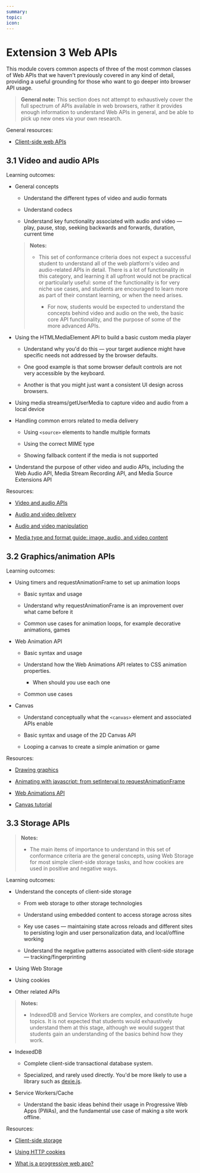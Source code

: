 ```yaml
---
summary:
topic:
icon:
---
```


# Extension 3 Web APIs

This module covers common aspects of three of the most common classes of Web APIs that we haven't previously covered in any kind of detail, providing a useful grounding for those who want to go deeper into browser API usage.

> **General note:** This section does not attempt to exhaustively cover the full spectrum of APIs available in web browsers, rather it provides enough information to understand Web APIs in general, and be able to pick up new ones via your own research.

General resources:

- [Client-side web APIs](https://developer.mozilla.org/en-US/docs/Learn/JavaScript/Client-side_web_APIs)

## 3.1 Video and audio APIs

Learning outcomes:

- General concepts

  - Understand the different types of video and audio formats

  - Understand codecs

  - Understand key functionality associated with audio and video — play, pause, stop, seeking backwards and forwards, duration, current time

  > **Notes:**
  >
  > - This set of conformance criteria does not expect a successful student to understand all of the web platform's video and audio-related APIs in detail. There is a lot of functionality in this category, and learning it all upfront would not be practical or particularly useful: some of the functionality is for very niche use cases, and students are encouraged to learn more as part of their constant learning, or when the need arises.
  >
  >   - For now, students would be expected to understand the concepts behind video and audio on the web, the basic core API functionality, and the purpose of some of the more advanced APIs.

- Using the HTMLMediaElement API to build a basic custom media player

  - Understand why you'd do this — your target audience might have specific needs not addressed by the browser defaults.

  - One good example is that some browser default controls are not very accessible by the keyboard.

  - Another is that you might just want a consistent UI design across browsers.

- Using media streams/getUserMedia to capture video and audio from a local device

- Handling common errors related to media delivery

  - Using `<source>` elements to handle multiple formats

  - Using the correct MIME type

  - Showing fallback content if the media is not supported

- Understand the purpose of other video and audio APIs, including the Web Audio API, Media Stream Recording API, and Media Source Extensions API

Resources:

- [Video and audio APIs](https://developer.mozilla.org/docs/Learn/JavaScript/Client-side_web_APIs/Video_and_audio_APIs)

- [Audio and video delivery](https://developer.mozilla.org/docs/Web/Guide/Audio_and_video_delivery)

- [Audio and video manipulation](https://developer.mozilla.org/docs/Web/Guide/Audio_and_video_manipulation)

- [​​Media type and format guide: image, audio, and video content](https://developer.mozilla.org/docs/Web/Media/Formats)

## 3.2 Graphics/animation APIs

Learning outcomes:

- Using timers and requestAnimationFrame to set up animation loops

  - Basic syntax and usage

  - Understand why requestAnimationFrame is an improvement over what came before it

  - Common use cases for animation loops, for example decorative animations, games

- Web Animation API

  - Basic syntax and usage

  - Understand how the Web Animations API relates to CSS animation properties.

    - When should you use each one

  - Common use cases

- Canvas

  - Understand conceptually what the `<canvas>` element and associated APIs enable

  - Basic syntax and usage of the 2D Canvas API

  - Looping a canvas to create a simple animation or game

Resources:

- [Drawing graphics](https://developer.mozilla.org/docs/Learn/JavaScript/Client-side_web_APIs/Drawing_graphics)

- [Animating with javascript: from setInterval to requestAnimationFrame](https://hacks.mozilla.org/2011/08/animating-with-javascript-from-setinterval-to-requestanimationframe/)

- [Web Animations API](https://developer.mozilla.org/docs/Web/API/Web_Animations_API)

- [Canvas tutorial](https://developer.mozilla.org/docs/Web/API/Canvas_API/Tutorial)

## 3.3 Storage APIs

> **Notes:**
>
> - The main items of importance to understand in this set of conformance criteria are the general concepts, using Web Storage for most simple client-side storage tasks, and how cookies are used in positive and negative ways.

Learning outcomes:

- Understand the concepts of client-side storage

  - From web storage to other storage technologies

  - Understand using embedded content to access storage across sites

  - Key use cases — maintaining state across reloads and different sites to persisting login and user personalization data, and local/offline working

  - Understand the negative patterns associated with client-side storage — tracking/fingerprinting

- Using Web Storage

- Using cookies

- Other related APIs

> **Notes:**
>
> - IndexedDB and Service Workers are complex, and constitute huge topics. It is not expected that students would exhaustively understand them at this stage, although we would suggest that students gain an understanding of the basics behind how they work.

- IndexedDB

  - Complete client-side transactional database system.

  - Specialized, and rarely used directly. You'd be more likely to use a library such as [dexie.js](https://dexie.org/).

- Service Workers/Cache

  - Understand the basic ideas behind their usage in Progressive Web Apps (PWAs), and the fundamental use case of making a site work offline.

Resources:

- [Client-side storage](https://developer.mozilla.org/docs/Learn/JavaScript/Client-side_web_APIs/Client-side_storage)

- [Using HTTP cookies](https://developer.mozilla.org/docs/Web/HTTP/Cookies)

- [What is a progressive web app?](https://developer.mozilla.org/docs/Web/Progressive_web_apps/Guides/What_is_a_progressive_web_app)
